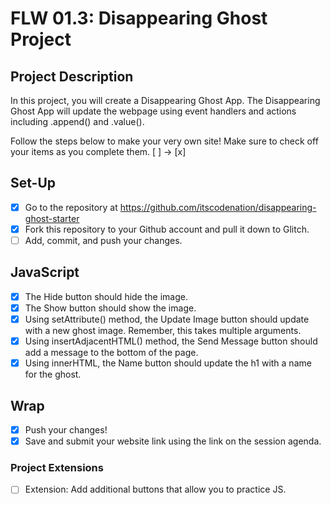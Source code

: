 # FLW 01.3: Disappearing Ghost Project

## Project Description
In this project, you will create a Disappearing Ghost App. The Disappearing Ghost App will update the webpage using event handlers and actions including .append() and .value().

Follow the steps below to make your very own site! 
Make sure to check off your items as you complete them. [ ] → [x]


## Set-Up
- [x] Go to the repository at https://github.com/itscodenation/disappearing-ghost-starter
- [x] Fork this repository to your Github account and pull it down to Glitch.
- [ ] Add, commit, and push your changes.

## JavaScript
- [X] The Hide button should hide the image.
- [X] The Show button should show the image.
- [X] Using setAttribute() method, the Update Image button should update with a new ghost image. Remember, this takes multiple arguments.
- [X] Using insertAdjacentHTML() method, the Send Message button should add a message to the bottom of the page.
- [X] Using innerHTML, the Name button should update the h1 with a name for the ghost.

## Wrap
- [X] Push your changes!
- [X] Save and submit your website link using the link on the session agenda.

### Project Extensions
- [ ] Extension: Add additional buttons that allow you to practice JS.
